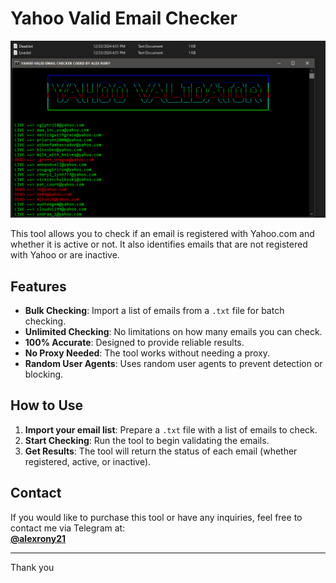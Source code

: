 # Yahoo Valid Email Checker

![image](https://raw.githubusercontent.com/alexrony21/Yahoo-Valid-Email-Checker/refs/heads/main/Yahoo_Valid_Email_Checker.png)

This tool allows you to check if an email is registered with Yahoo.com and whether it is active or not. It also identifies emails that are not registered with Yahoo or are inactive.

## Features

- **Bulk Checking**: Import a list of emails from a `.txt` file for batch checking.
- **Unlimited Checking**: No limitations on how many emails you can check.
- **100% Accurate**: Designed to provide reliable results.
- **No Proxy Needed**: The tool works without needing a proxy.
- **Random User Agents**: Uses random user agents to prevent detection or blocking.

## How to Use

1. **Import your email list**: Prepare a `.txt` file with a list of emails to check.
2. **Start Checking**: Run the tool to begin validating the emails.
3. **Get Results**: The tool will return the status of each email (whether registered, active, or inactive).

## Contact

If you would like to purchase this tool or have any inquiries, feel free to contact me via Telegram at:  
**[@alexrony21](https://t.me/alexrony21)**

---

Thank you
